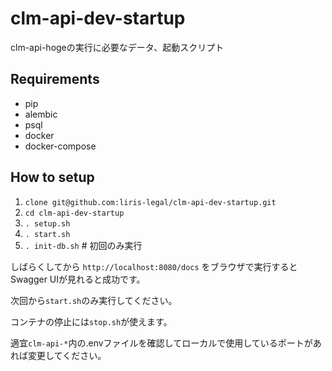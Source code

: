# clm-api-dev-startup
clm-api-hogeの実行に必要なデータ、起動スクリプト

## Requirements
- pip
- alembic
- psql
- docker
- docker-compose

## How to setup
1. `clone git@github.com:liris-legal/clm-api-dev-startup.git`
2. `cd clm-api-dev-startup`
3. `. setup.sh`
4. `. start.sh`
5. `. init-db.sh`  # 初回のみ実行

しばらくしてから `http://localhost:8080/docs` をブラウザで実行するとSwagger UIが見れると成功です。

次回から`start.sh`のみ実行してください。

コンテナの停止には`stop.sh`が使えます。

適宜`clm-api-*`内の.envファイルを確認してローカルで使用しているポートがあれば変更してください。